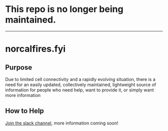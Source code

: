 # This repo is no longer being maintained.

-------

# norcalfires.fyi

## Purpose

Due to limited cell connectivity and a rapidly evolving situation, there is a need for an easily updated, collectively maintained, lightweight source of information for people who need help, want to provide it, or simply want more information

## How to Help

[Join the slack channel](https://join.slack.com/t/norcalfiresfyi/shared_invite/enQtMjU0MzMxMjgwNDgzLTlmZDA0MTczMTAzOWViZTIxMGI1OGVlMjg3MWE0ZWY1OWQzZjIxNDRlZGU2OTlhOThiMWUyNDBmZWNlZWQ5MjU), more information coming soon!
